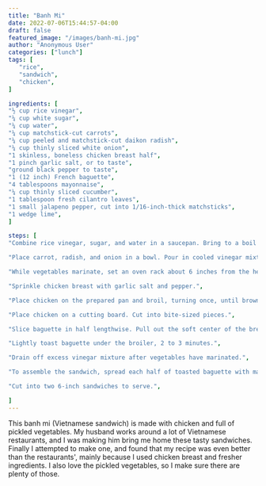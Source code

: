 ```yaml
---
title: "Banh Mi"
date: 2022-07-06T15:44:57-04:00
draft: false
featured_image: "/images/banh-mi.jpg"
author: "Anonymous User"
categories: ["lunch"]
tags: [
   "rice",
   "sandwich",
   "chicken",
]

ingredients: [
"½ cup rice vinegar",
"¼ cup white sugar",
"¼ cup water",
"¼ cup matchstick-cut carrots",
"¼ cup peeled and matchstick-cut daikon radish",
"¼ cup thinly sliced white onion",
"1 skinless, boneless chicken breast half",
"1 pinch garlic salt, or to taste",
"ground black pepper to taste",
"1 (12 inch) French baguette",
"4 tablespoons mayonnaise",
"¼ cup thinly sliced cucumber",
"1 tablespoon fresh cilantro leaves",
"1 small jalapeno pepper, cut into 1/16-inch-thick matchsticks",
"1 wedge lime",
]

steps: [
"Combine rice vinegar, sugar, and water in a saucepan. Bring to a boil over medium heat, stirring until sugar has dissolved, about 1 minute. Allow the mixture to cool.",

"Place carrot, radish, and onion in a bowl. Pour in cooled vinegar mixture and let marinate at least 30 minutes.",

"While vegetables marinate, set an oven rack about 6 inches from the heat source and preheat the broiler. Lightly oil a slotted broiler pan.",

"Sprinkle chicken breast with garlic salt and pepper.",

"Place chicken on the prepared pan and broil, turning once, until browned and no longer pink in the center, about 6 minutes per side.",

"Place chicken on a cutting board. Cut into bite-sized pieces.",

"Slice baguette in half lengthwise. Pull out the soft center of the bread, leaving a cavity for the fillings.",

"Lightly toast baguette under the broiler, 2 to 3 minutes.",

"Drain off excess vinegar mixture after vegetables have marinated.",

"To assemble the sandwich, spread each half of toasted baguette with mayonnaise. Layer chicken on the bottom half of the bread. Top with cucumber, drained pickled vegetables, cilantro, and jalapeno. Squeeze lime wedge over fillings and cover with top half of baguette.",

"Cut into two 6-inch sandwiches to serve.",

]
---
```


This banh mi (Vietnamese sandwich) is made with chicken and full of pickled vegetables. My husband works around a lot of Vietnamese restaurants, and I was making him bring me home these tasty sandwiches. Finally I attempted to make one, and found that my recipe was even better than the restaurants', mainly because I used chicken breast and fresher ingredients. I also love the pickled vegetables, so I make sure there are plenty of those.
